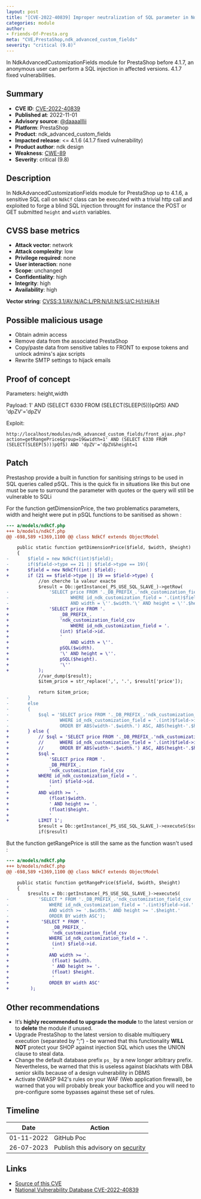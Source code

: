 ```yaml
---
layout: post
title: "[CVE-2022-40839] Improper neutralization of SQL parameter in NdkAdvancedCustomizationFields module for PrestaShop"
categories: module
author:
- Friends-Of-Presta.org
meta: "CVE,PrestaShop,ndk_advanced_custom_fields"
severity: "critical (9.8)"
---
```


In NdkAdvancedCustomizationFields module for PrestaShop before 4.1.7, an anonymous user can perform a SQL injection in affected versions. 4.1.7 fixed vulnerabilities.

## Summary

* **CVE ID**: [CVE-2022-40839](https://cve.mitre.org/cgi-bin/cvename.cgi?name=CVE-2022-40839)
* **Published at**: 2022-11-01
* **Advisory source**: [@daaaalllii](https://github.com/daaaalllii/cve-s/blob/main/CVE-2022-40839/poc.txt)
* **Platform**: PrestaShop
* **Product**: ndk_advanced_custom_fields
* **Impacted release**: <= 4.1.6 (4.1.7 fixed vulnerability)
* **Product author**: ndk design
* **Weakness**: [CWE-89](https://cwe.mitre.org/data/definitions/89.html)
* **Severity**: critical (9.8)

## Description

In NdkAdvancedCustomizationFields module for PrestaShop up to 4.1.6, a sensitive SQL call on `NdkCf` class can be executed with a trivial http call and exploited to forge a blind SQL injection throught for instance the POST or GET submitted `height` and `width` variables.


## CVSS base metrics

* **Attack vector**: network
* **Attack complexity**: low
* **Privilege required**: none
* **User interaction**: none
* **Scope**: unchanged
* **Confidentiality**: high
* **Integrity**: high
* **Availability**: high

**Vector string**: [CVSS:3.1/AV:N/AC:L/PR:N/UI:N/S:U/C:H/I:H/A:H](https://nvd.nist.gov/vuln-metrics/cvss/v3-calculator?vector=AV:N/AC:L/PR:N/UI:N/S:U/C:H/I:H/A:H)

## Possible malicious usage

* Obtain admin access
* Remove data from the associated PrestaShop
* Copy/paste data from sensitive tables to FRONT to expose tokens and unlock admins's ajax scripts
* Rewrite SMTP settings to hijack emails

## Proof of concept

Parameters: height,width

Payload: 1' AND (SELECT 6330 FROM (SELECT(SLEEP(5)))pQfS) AND 'dpZV'='dpZV

Exploit:
```
http://localhost/modules/ndk_advanced_custom_fields/front_ajax.php?action=getRangePrice&group=19&width=1' AND (SELECT 6330 FROM (SELECT(SLEEP(5)))pQfS) AND 'dpZV'='dpZV&height=1
```


## Patch

Prestashop provide a built in function for sanitising strings to be used in SQL queries called pSQL. This is the quick fix in situations like this but one must be sure to surround the parameter with quotes or the query will still be vulnerable to SQLi

For the function getDimensionPrice, the two problematics parameters, width and height were put in pSQL functions to be sanitised as shown :

```diff
--- a/models/ndkCf.php
+++ b/models/ndkCf.php
@@ -698,589 +1369,1100 @@ class NdkCf extends ObjectModel

	public static function getDimensionPrice($field, $width, $height)
	{
-		$field = new NdkCf((int)$field);
-		if($field->type == 21 || $field->type == 19){
+		$field = new NdkCf((int) $field);
+		if (21 == $field->type || 19 == $field->type) {
 			//on cherche la valeur exacte
 			$result = Db::getInstance(_PS_USE_SQL_SLAVE_)->getRow(
-				'SELECT price FROM '._DB_PREFIX_.'ndk_customization_field_csv
-						WHERE id_ndk_customization_field = '.(int)$field->id.'
-						AND width = \''.$width.'\' AND height = \''.$height.'\'');
+				'SELECT price FROM '.
+					_DB_PREFIX_.
+					'ndk_customization_field_csv
+						WHERE id_ndk_customization_field = '.
+					(int) $field->id.
+					'
+						AND width = \''.
+					pSQL($width).
+					'\' AND height = \''.
+					pSQL($height).
+					'\''
+			);
 			//var_dump($result);
 			$item_price = str_replace(',', '.', $result['price']);

 			return $item_price;
-		}
-		else
-		{
-			$sql = 'SELECT price FROM '._DB_PREFIX_.'ndk_customization_field_csv
-					WHERE id_ndk_customization_field = '.(int)$field->id.'
-					ORDER BY ABS(width-'.$width.') ASC, ABS(height-'.$height.') ASC LIMIT 1';
+		} else {
+			// $sql = 'SELECT price FROM '._DB_PREFIX_.'ndk_customization_field_csv
+			// 		WHERE id_ndk_customization_field = '.(int)$field->id.'
+			// 		ORDER BY ABS(width-'.$width.') ASC, ABS(height-'.$height.') ASC LIMIT 1';
+			$sql =
+				'SELECT price FROM '.
+				_DB_PREFIX_.
+				'ndk_customization_field_csv
+			WHERE id_ndk_customization_field = '.
+				(int) $field->id.
+				'
+			AND width >= '.
+				(float)$width.
+				' AND height >= '.
+				(float)$height.
+				' 
+			LIMIT 1';
 			$result = Db::getInstance(_PS_USE_SQL_SLAVE_)->executeS($sql);
			if($result)
```

But the function getRangePrice is still the same as the function wasn't used :

```diff
--- a/models/ndkCf.php
+++ b/models/ndkCf.php
@@ -698,589 +1369,1100 @@ class NdkCf extends ObjectModel

 	public static function getRangePrice($field, $width, $height)
 	{
 		$results = Db::getInstance(_PS_USE_SQL_SLAVE_)->executeS(
-			'SELECT * FROM '._DB_PREFIX_.'ndk_customization_field_csv
-				WHERE id_ndk_customization_field = '.(int)$field->id.'
-				AND width >= '.$width.' AND height >= '.$height.'
-				ORDER BY width ASC');
+            'SELECT * FROM '.
+                _DB_PREFIX_.
+                'ndk_customization_field_csv
+				WHERE id_ndk_customization_field = '.
+                (int) $field->id.
+                '
+				AND width >= '.
+                (float) $width.
+                ' AND height >= '.
+                (float) $height.
+                '
+				ORDER BY width ASC'
+        );

```


## Other recommendations

* It’s **highly recommended to upgrade the module** to the latest version or to **delete** the module if unused.
* Upgrade PrestaShop to the latest version to disable multiquery execution (separated by “;”) - be warned that this functionality **WILL NOT** protect your SHOP against injection SQL which uses the UNION clause to steal data.
* Change the default database prefix `ps_` by a new longer arbitrary prefix. Nevertheless, be warned that this is useless against blackhats with DBA senior skills because of a design vulnerability in DBMS
* Activate OWASP 942's rules on your WAF (Web application firewall), be warned that you will probably break your backoffice and you will need to pre-configure some bypasses against these set of rules.

## Timeline

| Date | Action |
| -- | -- |
| 01-11-2022 | GitHub Poc |
| 26-07-2023 | Publish this advisory on [security](https://security.friendsofpresta.org/) |

## Links

* [Source of this CVE](https://github.com/daaaalllii/cve-s/blob/main/CVE-2022-40839/poc.txt)
* [National Vulnerability Database CVE-2022-40839](https://nvd.nist.gov/vuln/detail/CVE-2022-40839)
